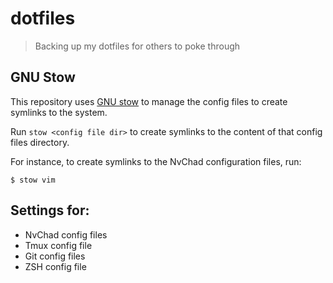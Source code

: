 # dotfiles

> Backing up my dotfiles for others to poke through

## GNU Stow

This repository uses [GNU stow](https://www.gnu.org/software/stow/) to manage the config files to create symlinks to the system.

Run `stow <config file dir>` to create symlinks to the content of that config files directory.

For instance, to create symlinks to the NvChad configuration files, run:

```
$ stow vim
```

## Settings for:

- NvChad config files
- Tmux config file
- Git config files
- ZSH config file
